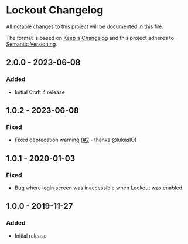 # Lockout Changelog

All notable changes to this project will be documented in this file.

The format is based on [Keep a Changelog](http://keepachangelog.com/) and this project adheres to [Semantic Versioning](http://semver.org/).

## 2.0.0 - 2023-06-08
### Added
- Initial Craft 4 release

## 1.0.2 - 2023-06-08
### Fixed
- Fixed deprecation warning ([#2](https://github.com/jalendport/craft-lockout/pull/2) - thanks @lukasIO)

## 1.0.1 - 2020-01-03
### Fixed
- Bug where login screen was inaccessible when Lockout was enabled

## 1.0.0 - 2019-11-27
### Added
- Initial release
